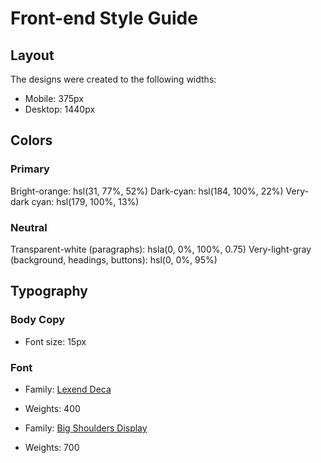 # Front-end Style Guide

## Layout

The designs were created to the following widths:

- Mobile: 375px
- Desktop: 1440px

## Colors

### Primary

Bright-orange: hsl(31, 77%, 52%)
Dark-cyan: hsl(184, 100%, 22%)
Very-dark cyan: hsl(179, 100%, 13%)

### Neutral

Transparent-white (paragraphs): hsla(0, 0%, 100%, 0.75)
Very-light-gray (background, headings, buttons): hsl(0, 0%, 95%)

## Typography

### Body Copy

- Font size: 15px

### Font

- Family: [Lexend Deca](https://fonts.google.com/specimen/Lexend+Deca)
- Weights: 400

- Family: [Big Shoulders Display](https://fonts.google.com/specimen/Big+Shoulders+Display)
- Weights: 700
